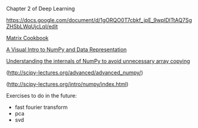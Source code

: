 Chapter 2 of Deep Learning

https://docs.google.com/document/d/1gORQO0T7cbkf_jpE_9wplDlTtAQ7SgZHSbLWqUjcLqI/edit

[Matrix Cookbook](https://www.math.uwaterloo.ca/~hwolkowi/matrixcookbook.pdf)

[A Visual Intro to NumPy and Data Representation](https://jalammar.github.io/visual-numpy/) 

[Understanding the internals of NumPy to avoid unnecessary array copying](https://ipython-books.github.io/45-understanding-the-internals-of-numpy-to-avoid-unnecessary-array-copying/)

(http://scipy-lectures.org/advanced/advanced_numpy/)

(http://scipy-lectures.org/intro/numpy/index.html)

Exercises to do in the future:
- fast fourier transform
- pca
- svd